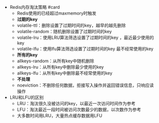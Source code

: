 - Redis内存淘汰策略 #card
	- Redis使用的已经超过maxmemory时触发
	- **过期的key**
	- volatile-ttl：删除设置了过期时间的key，越早的越先删除
	- volatile-random：随机删除设置了过期时间的key
	- volatile-lru：使用LRU算法筛选设置了过期时间的key ，最近最少使用的key
	- volatile-lfu：使用lfu算法筛选设置了过期时间的key 最不经常使用的key
	- **所有的key**
	- allkeys-random：从所有key中随机删除
	- allkeys-lru：从所有key中删除最少使用的key
	- allkeys-lfu：从所有key中删除最不经常使用的key
	- **不处理**
	- noeviction：不删除任何数据，拒接写入操作并返回错误信息，只响应读操作
- LRU和LFU的区别
	- LRU：淘汰很久没被访问的key，以最近一次访问时间作为参考
	- LFU：淘汰最近一段时间被访问次数最少的数据，以次数作为参考
	- 大多数时间用LRU，大量热点缓存数据用LFU